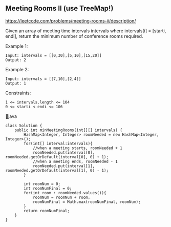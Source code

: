 ## Meeting Rooms II (use TreeMap!)
https://leetcode.com/problems/meeting-rooms-ii/description/

Given an array of meeting time intervals intervals where intervals[i] = [starti, endi], return the minimum number of conference rooms required.

 

Example 1:
    
    Input: intervals = [[0,30],[5,10],[15,20]]
    Output: 2
Example 2:

    Input: intervals = [[7,10],[2,4]]
    Output: 1
     

Constraints:
    
    1 <= intervals.length <= 104
    0 <= starti < endi <= 106
      
  🤪java
  
    class Solution {
        public int minMeetingRooms(int[][] intervals) {
            HashMap<Integer, Integer> roomNeeded = new HashMap<Integer, Integer>();
            for(int[] interval:intervals){
                //when a meeting starts, roomNeeded + 1
                roomNeeded.put(interval[0], roomNeeded.getOrDefault(interval[0], 0) + 1); 
                //when a meeting ends, roomNeeded - 1
                roomNeeded.put(interval[1], roomNeeded.getOrDefault(interval[1], 0) - 1);
            }
            
            int roomNum = 0;
            int roomNumFinal = 0;
            for(int room : roomNeeded.values()){
                roomNum = roomNum + room;
                roomNumFinal = Math.max(roomNumFinal, roomNum);
            }
            return roomNumFinal;
        }
    }
